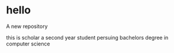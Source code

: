 # hello
A new repository


this is scholar a second year student
persuing bachelors degree in computer science
